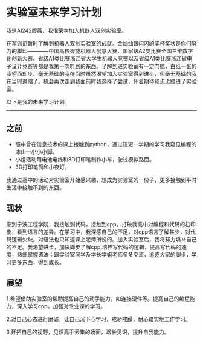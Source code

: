 # **实验室未来学习计划**
我是AI242廖薇，我很荣幸加入机器人双创实验室。

在军训招新时了解到机器人双创实验室的成就。金灿灿银闪闪的奖杯奖状是你们努力的脚印————中国高校智能机器人创意大赛、国家级A2类比赛全国三维数字化创新大赛、省级A1类比赛浙江省大学生机器人竞赛以及省级A1类比赛浙江省电子设计竞赛等都是我第一次听到的东西。了解到进实验室有一定门槛，白纸一张的我望而却步。毫无基础的我在当时虽然渴望加入实验室得到进步，但毫无基础的我在当时退缩了。机会再次走到我面前时我选择了尝试，怀着期待和忐忑踏进了实验室。

以下是我的未来学习计划。
***
## 之前
+ 高中曾在信息技术的课上接触到python，通过短短一学期的学习我窥见编程的冰山一小小小脚。
+ 小组活动用电池电线和3D打印笔制作小车，驶过模拟路面。
+ 3D打印笔筒和小夜灯。

我通过高中的活动对实验室开始感兴趣，想成为实验室的一份子，更多接触到平时生活中接触不到的东西。
## 现状
来到宁波工程学院，我接触到代码，接触到cpp。打破我高中对编程和代码的初印象，看到语言的差异。在学习中，我深感自己的不足，对cpp语言了解甚少，对代码逻辑欠缺，对语法也只知道课上老师所说的。加入实验室后，我将努力填补自己的不足。我渴望进步，加快脚步了解cpp,培养写代码的逻辑，提高写代码的速度，熟练掌握语法；跟实验室同学及学长学姐老师多多交流，追逐大家的脚步，学习更多东西，得到成长。
## 展望

1.希望借助实验室的帮助提高自己的动手能力，如连接硬件等。提高自己的编程能力，深入学习cpp，加强对专业课的学习。


2.对自己心态进行磨砺，让自己沉下心学习，戒骄戒躁，耐心踏实地工作学习。


3.开拓自己的视野，见识高手云集的场面，增长见识，提升自我能力。
